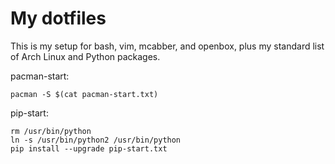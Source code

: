 # My dotfiles

This is my setup for bash, vim, mcabber, and openbox, plus my standard list of Arch Linux and Python packages.

pacman-start:

```
pacman -S $(cat pacman-start.txt)
```

pip-start:

```
rm /usr/bin/python
ln -s /usr/bin/python2 /usr/bin/python
pip install --upgrade pip-start.txt
```

